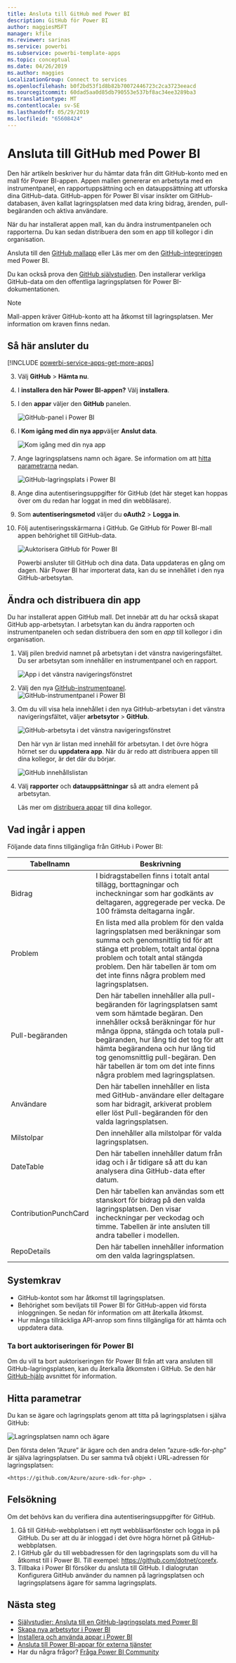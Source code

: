 ```yaml
---
title: Ansluta till GitHub med Power BI
description: GitHub för Power BI
author: maggiesMSFT
manager: kfile
ms.reviewer: sarinas
ms.service: powerbi
ms.subservice: powerbi-template-apps
ms.topic: conceptual
ms.date: 04/26/2019
ms.author: maggies
LocalizationGroup: Connect to services
ms.openlocfilehash: b0f2bd53f1d8b82b70072446723c2ca3723eeacd
ms.sourcegitcommit: 60dad5aa0d85db790553e537bf8ac34ee3289ba3
ms.translationtype: MT
ms.contentlocale: sv-SE
ms.lasthandoff: 05/29/2019
ms.locfileid: "65608424"
---
```

# <a name="connect-to-github-with-power-bi"></a>Ansluta till GitHub med Power BI
Den här artikeln beskriver hur du hämtar data från ditt GitHub-konto med en mall för Power BI-appen. Appen mallen genererar en arbetsyta med en instrumentpanel, en rapportuppsättning och en datauppsättning att utforska dina GitHub-data. GitHub-appen för Power BI visar insikter om GitHub-databasen, även kallat lagringsplatsen med data kring bidrag, ärenden, pull-begäranden och aktiva användare.

När du har installerat appen mall, kan du ändra instrumentpanelen och rapporterna. Du kan sedan distribuera den som en app till kollegor i din organisation.

Ansluta till den [GitHub mallapp](https://app.powerbi.com/getdata/services/github) eller Läs mer om den [GitHub-integreringen](https://powerbi.microsoft.com/integrations/github) med Power BI.

Du kan också prova den [GitHub självstudien](service-tutorial-connect-to-github.md). Den installerar verkliga GitHub-data om den offentliga lagringsplatsen för Power BI-dokumentationen.

>[!NOTE]
>Mall-appen kräver GitHub-konto att ha åtkomst till lagringsplatsen. Mer information om kraven finns nedan.

## <a name="how-to-connect"></a>Så här ansluter du
[!INCLUDE [powerbi-service-apps-get-more-apps](./includes/powerbi-service-apps-get-more-apps.md)]
   
3. Välj **GitHub** \> **Hämta nu**.
4. I **installera den här Power BI-appen?** Välj **installera**.
4. I den **appar** väljer den **GitHub** panelen.

    ![GitHub-panel i Power BI](media/service-connect-to-github/power-bi-github-tile.png)

6. I **Kom igång med din nya app**väljer **Anslut data**.

    ![Kom igång med din nya app](media/service-tutorial-connect-to-github/power-bi-github-app-tutorial-connect-data.png)

5. Ange lagringsplatsens namn och ägare. Se information om att [hitta parametrarna](#FindingParams) nedan.
   
    ![GitHub-lagringsplats i Power BI](media/service-tutorial-connect-to-github/power-bi-github-app-tutorial-connect.png)

5. Ange dina autentiseringsuppgifter för GitHub (det här steget kan hoppas över om du redan har loggat in med din webbläsare). 
6. Som **autentiseringsmetod** väljer du **oAuth2** \> **Logga in**. 
7. Följ autentiseringsskärmarna i GitHub. Ge GitHub för Power BI-mall appen behörighet till GitHub-data.
   
   ![Auktorisera GitHub för Power BI](media/service-connect-to-github/github_authorize.png)
   
    Powerbi ansluter till GitHub och dina data.  Data uppdateras en gång om dagen. När Power BI har importerat data, kan du se innehållet i den nya GitHub-arbetsytan.

## <a name="modify-and-distribute-your-app"></a>Ändra och distribuera din app

Du har installerat appen GitHub mall. Det innebär att du har också skapat GitHub app-arbetsytan. I arbetsytan kan du ändra rapporten och instrumentpanelen och sedan distribuera den som en *app* till kollegor i din organisation. 

1. Välj pilen bredvid namnet på arbetsytan i det vänstra navigeringsfältet. Du ser arbetsytan som innehåller en instrumentpanel och en rapport.

    ![App i det vänstra navigeringsfönstret](media/service-tutorial-connect-to-github/power-bi-github-app-tutorial-left-nav-expanded.png)

8. Välj den nya [GitHub-instrumentpanel](https://powerbi.microsoft.com/integrations/github).    
    ![GitHub-instrumentpanel i Power BI](media/service-tutorial-connect-to-github/power-bi-github-app-tutorial-new-dashboard.png)

3. Om du vill visa hela innehållet i den nya GitHub-arbetsytan i det vänstra navigeringsfältet, väljer **arbetsytor** > **GitHub**.
 
   ![GitHub-arbetsyta i det vänstra navigeringsfönstret](media/service-connect-to-github/power-bi-github-left-nav.png)

    Den här vyn är listan med innehåll för arbetsytan. I det övre högra hörnet ser du **uppdatera app**. När du är redo att distribuera appen till dina kollegor, är det där du börjar. 

    ![GitHub innehållslistan](media/service-connect-to-github/power-bi-github-content-list.png)

2. Välj **rapporter** och **datauppsättningar** så att andra element på arbetsytan.

    Läs mer om [distribuera appar](service-create-distribute-apps.md) till dina kollegor.

## <a name="whats-included-in-the-app"></a>Vad ingår i appen
Följande data finns tillgängliga från GitHub i Power BI:     

| Tabellnamn | Beskrivning |
| --- | --- |
| Bidrag |I bidragstabellen finns i totalt antal tillägg, borttagningar och incheckningar som har godkänts av deltagaren, aggregerade per vecka. De 100 främsta deltagarna ingår. |
| Problem |En lista med alla problem för den valda lagringsplatsen med beräkningar som summa och genomsnittlig tid för att stänga ett problem, totalt antal öppna problem och totalt antal stängda problem. Den här tabellen är tom om det inte finns några problem med lagringsplatsen. |
| Pull-begäranden |Den här tabellen innehåller alla pull-begäranden för lagringsplatsen samt vem som hämtade begäran. Den innehåller också beräkningar för hur många öppna, stängda och totala pull-begäranden, hur lång tid det tog för att hämta begärandena och hur lång tid tog genomsnittlig pull-begäran. Den här tabellen är tom om det inte finns några problem med lagringsplatsen. |
| Användare |Den här tabellen innehåller en lista med GitHub-användare eller deltagare som har bidragit, arkiverat problem eller löst Pull-begäranden för den valda lagringsplatsen. |
| Milstolpar |Den innehåller alla milstolpar för valda lagringsplatsen. |
| DateTable |Den här tabellen innehåller datum från idag och i år tidigare så att du kan analysera dina GitHub-data efter datum. |
| ContributionPunchCard |Den här tabellen kan användas som ett stanskort för bidrag på den valda lagringsplatsen. Den visar incheckningar per veckodag och timme. Tabellen är inte ansluten till andra tabeller i modellen. |
| RepoDetails |Den här tabellen innehåller information om den valda lagringsplatsen. |

## <a name="system-requirements"></a>Systemkrav
* GitHub-kontot som har åtkomst till lagringsplatsen.  
* Behörighet som beviljats till Power BI för GitHub-appen vid första inloggningen. Se nedan för information om att återkalla åtkomst.  
* Hur många tillräckliga API-anrop som finns tillgängliga för att hämta och uppdatera data.  

### <a name="de-authorize-power-bi"></a>Ta bort auktoriseringen för Power BI
Om du vill ta bort auktoriseringen för Power BI från att vara ansluten till GitHub-lagringsplatsen, kan du återkalla åtkomsten i GitHub. Se den här [GitHub-hjälp](https://help.github.com/articles/keeping-your-ssh-keys-and-application-access-tokens-safe/#reviewing-your-authorized-applications-oauth) avsnittet för information.

<a name="FindingParams"></a>
## <a name="finding-parameters"></a>Hitta parametrar
Du kan se ägare och lagringsplats genom att titta på lagringsplatsen i själva GitHub:

![Lagringsplatsen namn och ägare](media/service-connect-to-github/github_ownerrepo.png)

Den första delen ”Azure” är ägare och den andra delen ”azure-sdk-for-php” är själva lagringsplatsen.  Du ser samma två objekt i URL-adressen för lagringsplatsen:

    <https://github.com/Azure/azure-sdk-for-php> .

## <a name="troubleshooting"></a>Felsökning
Om det behövs kan du verifiera dina autentiseringsuppgifter för GitHub.  

1. Gå till GitHub-webbplatsen i ett nytt webbläsarfönster och logga in på GitHub. Du ser att du är inloggad i det övre högra hörnet på GitHub-webbplatsen.    
2. I GitHub går du till webbadressen för den lagringsplats som du vill ha åtkomst till i Power BI. Till exempel: https://github.com/dotnet/corefx.  
3. Tillbaka i Power BI försöker du ansluta till GitHub. I dialogrutan Konfigurera GitHub använder du namnen på lagringsplatsen och lagringsplatsens ägare för samma lagringsplats.  

## <a name="next-steps"></a>Nästa steg

* [Självstudier: Ansluta till en GitHub-lagringsplats med Power BI](service-tutorial-connect-to-github.md)
* [Skapa nya arbetsytor i Power BI](service-create-the-new-workspaces.md)
* [Installera och använda appar i Power BI](consumer/end-user-apps.md)
* [Ansluta till Power BI-appar för externa tjänster](service-connect-to-services.md)
* Har du några frågor? [Fråga Power BI Community](http://community.powerbi.com/)


